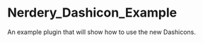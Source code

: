Nerdery_Dashicon_Example
========================

An example plugin that will show how to use the new Dashicons.
